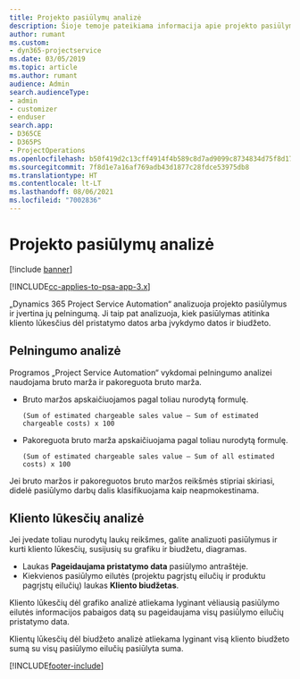 ```yaml
---
title: Projekto pasiūlymų analizė
description: Šioje temoje pateikiama informacija apie projekto pasiūlymų analizę.
author: rumant
ms.custom:
- dyn365-projectservice
ms.date: 03/05/2019
ms.topic: article
ms.author: rumant
audience: Admin
search.audienceType:
- admin
- customizer
- enduser
search.app:
- D365CE
- D365PS
- ProjectOperations
ms.openlocfilehash: b50f419d2c13cff4914f4b589c8d7ad9099c8734834d75f8d17104d2db40049b
ms.sourcegitcommit: 7f8d1e7a16af769adb43d1877c28fdce53975db8
ms.translationtype: HT
ms.contentlocale: lt-LT
ms.lasthandoff: 08/06/2021
ms.locfileid: "7002836"
---
```

# <a name="analysis-of-project-quotes"></a>Projekto pasiūlymų analizė

[!include [banner](../includes/psa-now-project-operations.md)]

[!INCLUDE[cc-applies-to-psa-app-3.x](../includes/cc-applies-to-psa-app-3x.md)]

„Dynamics 365 Project Service Automation“ analizuoja projekto pasiūlymus ir įvertina jų pelningumą. Ji taip pat analizuoja, kiek pasiūlymas atitinka kliento lūkesčius dėl pristatymo datos arba įvykdymo datos ir biudžeto.

## <a name="profitability-analysis"></a>Pelningumo analizė

Programos „Project Service Automation“ vykdomai pelningumo analizei naudojama bruto marža ir pakoreguota bruto marža.

- Bruto maržos apskaičiuojamos pagal toliau nurodytą formulę.

  `
    (Sum of estimated chargeable sales value – Sum of estimated chargeable costs) x 100
  `
- Pakoreguota bruto marža apskaičiuojama pagal toliau nurodytą formulę.

  `
    (Sum of estimated chargeable sales value – Sum of all estimated costs) x 100
  `

Jei bruto maržos ir pakoreguotos bruto maržos reikšmės stipriai skiriasi, didelė pasiūlymo darbų dalis klasifikuojama kaip neapmokestinama.

## <a name="analysis-of-customer-expectations"></a>Kliento lūkesčių analizė

Jei įvedate toliau nurodytų laukų reikšmes, galite analizuoti pasiūlymus ir kurti kliento lūkesčių, susijusių su grafiku ir biudžetu, diagramas.

- Laukas **Pageidaujama pristatymo data** pasiūlymo antraštėje.
- Kiekvienos pasiūlymo eilutės (projektu pagrįstų eilučių ir produktu pagrįstų eilučių) laukas **Kliento biudžetas**.

Kliento lūkesčių dėl grafiko analizė atliekama lyginant vėliausią pasiūlymo eilutės informacijos pabaigos datą su pageidaujama visų pasiūlymo eilučių pristatymo data.

Klientų lūkesčių dėl biudžeto analizė atliekama lyginant visą kliento biudžeto sumą su visų pasiūlymo eilučių pasiūlyta suma.


[!INCLUDE[footer-include](../includes/footer-banner.md)]